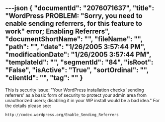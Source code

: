 ---json
{
  "documentId": "2076071637",
  "title": "WordPress PROBLEM: &quot;Sorry, you need to enable sending referrers, for this feature to work&quot; error; Enabling Referrers",
  "documentShortName": "",
  "fileName": "",
  "path": "",
  "date": "1/26/2005 3:57:44 PM",
  "modificationDate": "1/26/2005 3:57:44 PM",
  "templateId": "",
  "segmentId": "84",
  "isRoot": "False",
  "isActive": "True",
  "sortOrdinal": "",
  "clientId": "",
  "tag": ""
}
---

This is security issue: &quot;Your WordPress installation checks 'sending referrers' as a basic form of security to protect your admin area from unauthorized users; disabling it in your WP install would be a bad idea.&quot; For the details please see:

    http://codex.wordpress.org/Enable_Sending_Referrers
